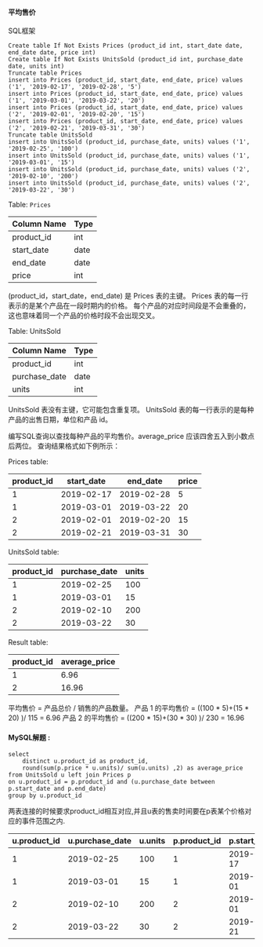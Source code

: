 ####  平均售价

SQL框架

```mysql
Create table If Not Exists Prices (product_id int, start_date date, end_date date, price int)
Create table If Not Exists UnitsSold (product_id int, purchase_date date, units int)
Truncate table Prices
insert into Prices (product_id, start_date, end_date, price) values ('1', '2019-02-17', '2019-02-28', '5')
insert into Prices (product_id, start_date, end_date, price) values ('1', '2019-03-01', '2019-03-22', '20')
insert into Prices (product_id, start_date, end_date, price) values ('2', '2019-02-01', '2019-02-20', '15')
insert into Prices (product_id, start_date, end_date, price) values ('2', '2019-02-21', '2019-03-31', '30')
Truncate table UnitsSold
insert into UnitsSold (product_id, purchase_date, units) values ('1', '2019-02-25', '100')
insert into UnitsSold (product_id, purchase_date, units) values ('1', '2019-03-01', '15')
insert into UnitsSold (product_id, purchase_date, units) values ('2', '2019-02-10', '200')
insert into UnitsSold (product_id, purchase_date, units) values ('2', '2019-03-22', '30')
```

Table: `Prices`

| Column Name | Type |
| ----------- | ---- |
| product_id  | int  |
| start_date  | date |
| end_date    | date |
| price       | int  |

(product_id，start_date，end_date) 是 Prices 表的主键。
Prices 表的每一行表示的是某个产品在一段时期内的价格。
每个产品的对应时间段是不会重叠的，这也意味着同一个产品的价格时段不会出现交叉。

Table: UnitsSold

| Column Name   | Type |
| ------------- | ---- |
| product_id    | int  |
| purchase_date | date |
| units         | int  |

UnitsSold 表没有主键，它可能包含重复项。
UnitsSold 表的每一行表示的是每种产品的出售日期，单位和产品 id。



编写SQL查询以查找每种产品的平均售价。average_price 应该四舍五入到小数点后两位。
查询结果格式如下例所示：

Prices table:

| product_id | start_date | end_date   | price |
| ---------- | ---------- | ---------- | ----- |
| 1          | 2019-02-17 | 2019-02-28 | 5     |
| 1          | 2019-03-01 | 2019-03-22 | 20    |
| 2          | 2019-02-01 | 2019-02-20 | 15    |
| 2          | 2019-02-21 | 2019-03-31 | 30    |

UnitsSold table:

| product_id | purchase_date | units |
| ---------- | ------------- | ----- |
| 1          | 2019-02-25    | 100   |
| 1          | 2019-03-01    | 15    |
| 2          | 2019-02-10    | 200   |
| 2          | 2019-03-22    | 30    |

Result table:

| product_id | average_price |
| ---------- | ------------- |
| 1          | 6.96          |
| 2          | 16.96         |

平均售价 = 产品总价 / 销售的产品数量。
产品 1 的平均售价 = ((100 * 5)+(15 * 20) )/ 115 = 6.96
产品 2 的平均售价 = ((200 * 15)+(30 * 30) )/ 230 = 16.96



#### MySQL解题  :

```mysql
select 
	distinct u.product_id as product_id,
	round(sum(p.price * u.units)/ sum(u.units) ,2) as average_price
from UnitsSold u left join Prices p
on u.product_id = p.product_id and (u.purchase_date between p.start_date and p.end_date)
group by u.product_id
```

两表连接的时候要求product_id相互对应,并且u表的售卖时间要在p表某个价格对应的事件范围之内.

| u.product_id | u.purchase_date | u.units | p.product_id | p.start_date | p.end_date | p.price |
| ------------ | --------------- | ------- | ------------ | ------------ | ---------- | ------- |
| 1            | 2019-02-25      | 100     | 1            | 2019-02-17   | 2019-02-28 | 5       |
| 1            | 2019-03-01      | 15      | 1            | 2019-03-01   | 2019-03-22 | 20      |
| 2            | 2019-02-10      | 200     | 2            | 2019-02-01   | 2019-02-20 | 15      |
| 2            | 2019-03-22      | 30      | 2            | 2019-02-21   | 2019-03-31 | 30      |



